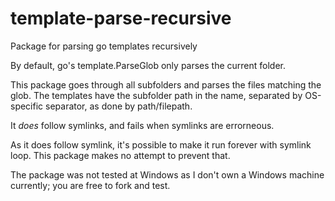 # template-parse-recursive
Package for parsing go templates recursively

By default, go's template.ParseGlob only parses the current folder.

This package goes through all subfolders and parses the files matching the glob. The templates have the subfolder path in the name, separated by OS-specific separator, as done by path/filepath.

It _does_ follow symlinks, and fails when symlinks are errorneous.

As it does follow symlink, it's possible to make it run forever with symlink loop. This package makes no attempt to prevent that.

The package was not tested at Windows as I don't own a Windows machine currently; you are free to fork and test.
